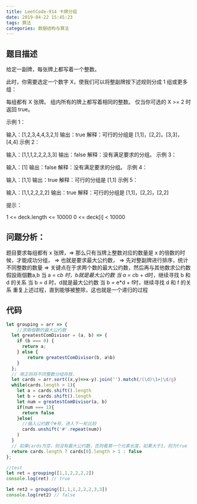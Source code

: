 ```yaml
---
title: LeetCode-914 卡牌分组
date: 2019-04-22 15:45:23
tags: 算法
categories: 数据结构与算法
---
```

## 题目描述

给定一副牌，每张牌上都写着一个整数。

此时，你需要选定一个数字 X，使我们可以将整副牌按下述规则分成 1 组或更多组：

每组都有 X 张牌。
组内所有的牌上都写着相同的整数。
仅当你可选的 X >= 2 时返回 true。

示例 1：

输入：[1,2,3,4,4,3,2,1]
输出：true
解释：可行的分组是 [1,1]，[2,2]，[3,3]，[4,4]
示例 2：

输入：[1,1,1,2,2,2,3,3]
输出：false
解释：没有满足要求的分组。
示例 3：

输入：[1]
输出：false
解释：没有满足要求的分组。
示例 4：

输入：[1,1]
输出：true
解释：可行的分组是 [1,1]
示例 5：

输入：[1,1,2,2,2,2]
输出：true
解释：可行的分组是 [1,1]，[2,2]，[2,2]

提示：

1 <= deck.length <= 10000
0 <= deck[i] < 10000

## 问题分析：

题目要求每组都有 x 张牌，=> 那么只有当牌上整数对应的数量是 x 的倍数的时候，才能成功分组，
=> 也就是要求最大公约数，
=> 先对整副牌进行排序，统计不同整数的数量
=> 关键点在于求两个数的最大公约数，然后再与其他数求公约数
假設兩個數a,b
当 a = c*b 时，b就是最大公约数
当 a = c*b + d时，继续寻找 b 和 d 的关系
                  当 b = d 时，d就是最大公约数
                  当 b = e*d + f时，继续寻找 d 和 f 的关系
重复上述过程，直到能够被整除，这也就是一个递归的过程

## 代码

```js
let grouping = arr => {
    //求兩個數的最大公约数
  let greatestComDivisor = (a, b) => {
    if (b === 0) {
      return a;
    } else {
        return greatestComDivisor(b, a%b)
    }
  };
  // 用正则将不同整数分组存放，
  let cards = arr.sort((x,y)=>x-y).join('').match(/(\d)\1+|\d/g)
  while(cards.length > 1){
    let a = cards.shift().length
    let b = cards.shift().length
    let num = greatestComDivisor(a, b)
    if(num === 1){
      return false
    }else(
      //插入公约数个#号，进入下一轮比较
      cards.unshift('#'.repeat(num))
    )
  }
  // 如果cards为空，则没有最大公约数，否则看第一个元素长度，如果大于1，则为true
  return cards.length ? cards[0].length > 1 : false
};

//test
let ret = grouping([1,1,2,2,2,2])
console.log(ret) // true

let ret2 = grouping([1,1,1,2,2,2,3,3])
console.log(ret2) // false
```
